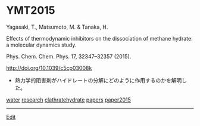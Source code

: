 # YMT2015

Yagasaki, T., Matsumoto, M. & Tanaka, H.

Effects of thermodynamic inhibitors on the dissociation of methane hydrate: a molecular dynamics study.

Phys. Chem. Chem. Phys. 17, 32347–32357 (2015).

http://doi.org/10.1039/c5cp03008k


* 熱力学的阻害剤がハイドレートの分解にどのように作用するのかを解明した。

[](https://gyazo.com/b84bb4aac1676bc17641d875fdbdb98e)





[water](water.md) [research](research.md) [clathratehydrate](clathratehydrate.md) [papers](papers.md) [paper2015](paper2015.md)





----
[Edit](https://github.com/vitroid/vitroid.github.io/edit/master/MD/YMT2015.md)
